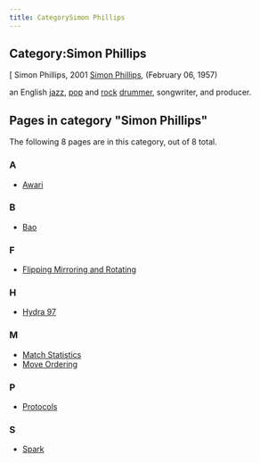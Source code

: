 ```yaml
---
title: CategorySimon Phillips
---
```

## Category:Simon Phillips



\[ Simon Phillips, 2001
[Simon Phillips](<https://en.wikipedia.org/wiki/Simon_Phillips_(drummer)>), (February 06, 1957)

an English [jazz](https://en.wikipedia.org/wiki/Jazz), [pop](https://en.wikipedia.org/wiki/Pop_music) and [rock](https://en.wikipedia.org/wiki/Rock_music) [drummer](https://en.wikipedia.org/wiki/Drummer), songwriter, and producer.

## Pages in category "Simon Phillips"

The following 8 pages are in this category, out of 8 total.

### A

- [Awari](Awari "Awari")

### B

- [Bao](Bao "Bao")

### F

- [Flipping Mirroring and Rotating](Flipping_Mirroring_and_Rotating "Flipping Mirroring and Rotating")

### H

- [Hydra 97](Hydra_97 "Hydra 97")

### M

- [Match Statistics](Match_Statistics "Match Statistics")
- [Move Ordering](Move_Ordering "Move Ordering")

### P

- [Protocols](Protocols "Protocols")

### S

- [Spark](Spark "Spark")

